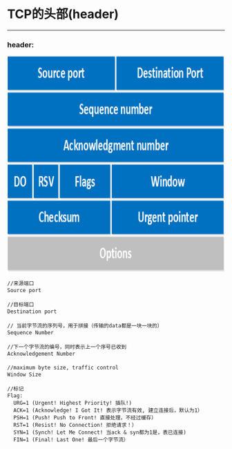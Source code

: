 # TCP的头部(header)
---


### header:
<p align="left">
  <img src="https://raw.githubusercontent.com/IDGAQ/Super_Cool_Notes/main/TCP%20header.png" width="900" height="500">
</p>

```
//来源端口
Source port

//目标端口
Destination port

// 当前字节流的序列号，用于拼接（传输的data都是一块一块的）
Sequence Number

//下一个字节流的编号，同时表示上一个序号已收到
Acknowledgement Number

//maximum byte size, traffic control
Window Size

//标记
Flag: 
  URG=1 (Urgent! Highest Priority! 插队!)
  ACK=1 (Acknowledge! I Got It! 表示字节流有效, 建立连接后，默认为1）
  PSH=1 (Push! Push to Front! 直接处理，不经过缓存）
  RST=1 (Resist! No Connection! 拒绝请求！）
  SYN=1 (Synch! Let Me Connect! 当ack & syn都为1是，表已连接)
  FIN=1 (Final! Last One! 最后一个字节流）
```
